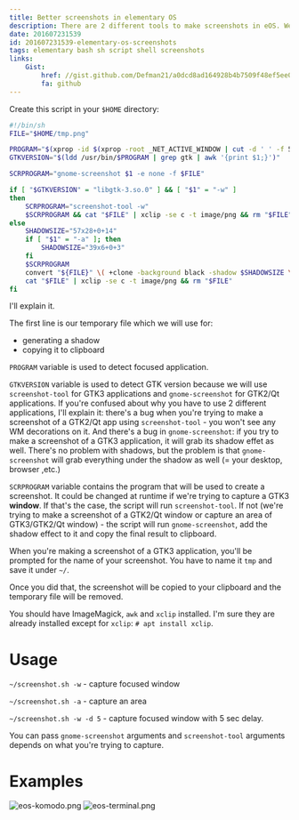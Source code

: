 ```yaml
---
title: Better screenshots in elementary OS
description: There are 2 different tools to make screenshots in eOS. We'll merge them into one to cover gtk2, gtk3 and qt apps.
date: 201607231539
id: 201607231539-elementary-os-screenshots
tags: elementary bash sh script shell screenshots
links:
    Gist:
        href: //gist.github.com/Defman21/a0dcd8ad164928b4b7509f48ef5ee087
        fa: github
---
```


Create this script in your `$HOME` directory:

```sh
#!/bin/sh
FILE="$HOME/tmp.png"

PROGRAM="$(xprop -id $(xprop -root _NET_ACTIVE_WINDOW | cut -d ' ' -f 5) WM_CLASS | awk -F: 'BEGIN { FS="="; } {print $2}' | awk 'match($1,/[a-z-]+/) {print substr($1,RSTART,RLENGTH)}')"
GTKVERSION="$(ldd /usr/bin/$PROGRAM | grep gtk | awk '{print $1;}')"

SCRPROGRAM="gnome-screenshot $1 -e none -f $FILE"

if [ "$GTKVERSION" = "libgtk-3.so.0" ] && [ "$1" = "-w" ]
then
    SCRPROGRAM="screenshot-tool -w"
    $SCRPROGRAM && cat "$FILE" | xclip -se c -t image/png && rm "$FILE"
else
    SHADOWSIZE="57x28+0+14"
    if [ "$1" = "-a" ]; then
        SHADOWSIZE="39x6+0+3"
    fi
    $SCRPROGRAM
    convert "${FILE}" \( +clone -background black -shadow $SHADOWSIZE \) +swap -background transparent -layers merge +repage "$FILE"
    cat "$FILE" | xclip -se c -t image/png && rm "$FILE"
fi
```

I'll explain it.

The first line is our temporary file which we will use for:

 * generating a shadow
 * copying it to clipboard

`PROGRAM` variable is used to detect focused application.

`GTKVERSION` variable is used to detect GTK version because we will use
`screenshot-tool` for GTK3 applications and `gnome-screenshot` for GTK2/Qt
applications. If you're confused about why you have to use 2 different
applications, I'll explain it: there's a bug when you're trying to make a
screenshot of a GTK2/Qt app using `screenshot-tool` - you won't see any WM
decorations on it. And there's a bug in `gnome-screenshot`: if you try to
make a screenshot of a GTK3 application, it will grab its shadow effet as well.
There's no problem with shadows, but the problem is that `gnome-screenshot` will
grab everything under the shadow as well (= your desktop, browser ,etc.)

`SCRPROGRAM` variable contains  the program that will be used to create a
screenshot. It could be changed at runtime if we're trying to capture a
GTK3 **window**. If that's the case, the script will run `screenshot-tool`. If
not (we're trying to make a screenshot of a GTK2/Qt window or capture an area
of GTK3/GTK2/Qt window) - the script will run `gnome-screenshot`, add the shadow
effect to it and copy the final result to clipboard.

When you're making a screenshot of a GTK3 application, you'll be prompted for
the name of your screenshot. You have to name it `tmp` and save it under `~/`.

Once you did that, the screenshot will be copied to your clipboard and the
temporary file will be removed.

You should have ImageMagick, `awk` and `xclip` installed. I'm sure they are
already installed except for `xclip`: `# apt install xclip`.

# Usage

`~/screenshot.sh -w` - capture focused window

`~/screenshot.sh -a` - capture an area

`~/screenshot.sh -w -d 5` - capture focused window with 5 sec delay.

You can pass `gnome-screenshot` arguments and `screenshot-tool` arguments
depends on what you're trying to capture.

# Examples

![eos-komodo.png](eos-komodo.png)
![eos-terminal.png](eos-terminal.png)
